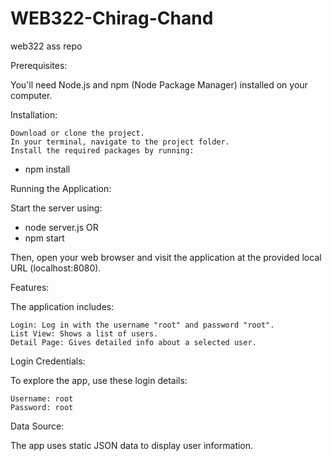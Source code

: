 # WEB322-Chirag-Chand
 web322 ass repo

Prerequisites:

You'll need Node.js and npm (Node Package Manager) installed on your computer.

Installation:

    Download or clone the project.
    In your terminal, navigate to the project folder.
    Install the required packages by running:

- npm install

Running the Application:

Start the server using:

- node server.js OR
- npm start

Then, open your web browser and visit the application at the provided local URL (localhost:8080).

Features:

The application includes:

    Login: Log in with the username "root" and password "root".
    List View: Shows a list of users.
    Detail Page: Gives detailed info about a selected user.

Login Credentials:

To explore the app, use these login details:

    Username: root
    Password: root

Data Source:

The app uses static JSON data to display user information.
